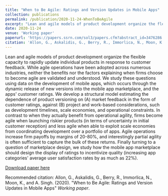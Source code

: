 ```yaml
---
title: "When to Be Agile: Ratings and Version Updates in Mobile Apps"
collection: publications
permalink: /publication/2020-11-24-WhenToBeAgile
excerpt: "Lean and agile models of product development organize the flexible capacity to rapidly update individual products in response to customer feedback. While agile operations have been adopted across numerous industries, neither the benefits nor the factors explaining when firms choose to become agile are validated and understood.  We study these questions using data on the development of mobile apps, which occurs through the dynamic release of new versions into the mobile app marketplace, and the apps' customer ratings. Firms become agile when launching riskier products (in terms of uncertainty in initial customer reception) and less agile when able to exploit scale economies from coordinating development over a portfolio of apps.  We find significant returns to agile operations, and interestingly partial agility is often sufficient to capture the bulk of these returns.  Finally, we study the mobile app marketplace's design of the display of ratings to incentivize app quality."
date: 2020-11-24
venue: 'Working paper'
paperurl: 'https://papers.ssrn.com/sol3/papers.cfm?abstract_id=3476286'
citation: 'Allon, G., Askalidis, G., Berry, R., Immorlica, N., Moon, K., and A. Singh. (2020). &quot;When to Be Agile: Ratings and Version Updates in Mobile Apps&quot; <i>Working paper</i>.'
---
```

Lean and agile models of product development organize the flexible capacity to rapidly update individual products in response to customer feedback. While agile operations have been adopted across numerous industries, neither the benefits nor the factors explaining when firms choose to become agile are validated and understood.  We study these questions using data on the development of mobile apps, which occurs through the dynamic release of new versions into the mobile app marketplace, and the apps' customer ratings.  We develop a structural model estimating the dependence of product versioning on (A) market feedback in the form of customer ratings, against (B) project and work-based considerations, such as development timelines, scale economies, and operational constraints.  In contrast to when they actually benefit from operational agility, firms become agile when launching riskier products (in terms of uncertainty in initial customer reception) and less agile when able to exploit scale economies from coordinating development over a portfolio of apps. Agile operations increase firm payoffs by margins of 20-80\%, and interestingly partial agility is often sufficient to capture the bulk of these returns. Finally turning to a question of marketplace design, we study how the mobile app marketplace should design the display of ratings to incentivize quality (increasing app categories' average user satisfaction rates by as much as 22\%).

[Download paper here](https://papers.ssrn.com/sol3/papers.cfm?abstract_id=3476286)

Recommended citation: Allon, G., Askalidis, G., Berry, R., Immorlica, N., Moon, K., and A. Singh. (2020). &quot;When to Be Agile: Ratings and Version Updates in Mobile Apps&quot; <i>Working paper</i>.